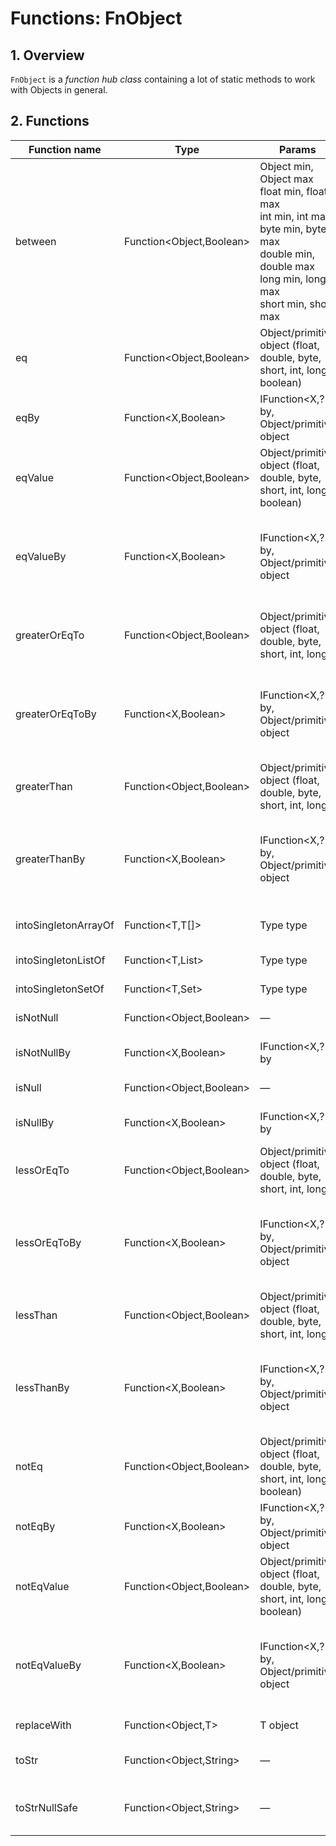 # Functions: FnObject

## 1. Overview

`FnObject` is a *function hub class* containing a lot of static methods to work with Objects in general.

## 2. Functions

| Function name         | Type                        | Params                                                                 | Description |
|-----------------------|-----------------------------|------------------------------------------------------------------------|-------------|
| between               | Function<Object,Boolean>    | Object min, Object max<br>float min, float max<br>int min, int max<br>byte min, byte max<br>double min, double max<br>long min, long max<br>short min, short max | Determines whether the target object is between min and max in value (`target.compareTo(min) >= 0 && target.compareTo(max) <= 0`). Target and min/max must implement Comparable. |
| eq                    | Function<Object,Boolean>    | Object/primitive object (float, double, byte, short, int, long, boolean) | Determines whether the target object and the specified object are equal by calling `equals` on the target. |
| eqBy                  | Function<X,Boolean>         | IFunction<X,?> by, Object/primitive object | Determines whether the result of executing the specified function on the target and the object parameter are equal by calling `equals`. |
| eqValue               | Function<Object,Boolean>    | Object/primitive object (float, double, byte, short, int, long, boolean) | Determines whether the target and specified object are equal in value (`target.compareTo(object) == 0`). Both must implement Comparable. |
| eqValueBy             | Function<X,Boolean>         | IFunction<X,?> by, Object/primitive object | Determines whether the result of executing the specified function on the target and the object parameter are equal in value (`functionResult.compareTo(object) == 0`). Both must implement Comparable. |
| greaterOrEqTo         | Function<Object,Boolean>    | Object/primitive object (float, double, byte, short, int, long) | Determines whether the target is greater or equal to the specified object (`target.compareTo(object) >= 0`). Both must implement Comparable. |
| greaterOrEqToBy       | Function<X,Boolean>         | IFunction<X,?> by, Object/primitive object | Determines whether the result of executing the specified function on the target is greater or equal to the object parameter (`functionResult.compareTo(object) >= 0`). Both must implement Comparable. |
| greaterThan           | Function<Object,Boolean>    | Object/primitive object (float, double, byte, short, int, long) | Determines whether the target is greater than the specified object (`target.compareTo(object) > 0`). Both must implement Comparable. |
| greaterThanBy         | Function<X,Boolean>         | IFunction<X,?> by, Object/primitive object | Determines whether the result of executing the specified function on the target is greater than the object parameter (`functionResult.compareTo(object) > 0`). Both must implement Comparable. |
| intoSingletonArrayOf  | Function<T,T[]>             | Type<T> type | Creates an array of the specified type with only the target object in it. |
| intoSingletonListOf   | Function<T,List<T>>         | Type<T> type | Creates a list of the specified type with only the target object in it. |
| intoSingletonSetOf    | Function<T,Set<T>>          | Type<T> type | Creates a set of the specified type with only the target object in it. |
| isNotNull             | Function<Object,Boolean>    | — | Determines whether the target object is not null. |
| isNotNullBy           | Function<X,Boolean>         | IFunction<X,?> by | Determines whether the result of executing the specified function on the target object is not null. |
| isNull                | Function<Object,Boolean>    | — | Determines whether the target object is null. |
| isNullBy              | Function<X,Boolean>         | IFunction<X,?> by | Determines whether the result of executing the specified function on the target object is null. |
| lessOrEqTo            | Function<Object,Boolean>    | Object/primitive object (float, double, byte, short, int, long) | Determines whether the target is less or equal to the specified object (`target.compareTo(object) <= 0`). Both must implement Comparable. |
| lessOrEqToBy          | Function<X,Boolean>         | IFunction<X,?> by, Object/primitive object | Determines whether the result of executing the specified function on the target is less or equal to the object parameter (`functionResult.compareTo(object) <= 0`). Both must implement Comparable. |
| lessThan              | Function<Object,Boolean>    | Object/primitive object (float, double, byte, short, int, long) | Determines whether the target is less than the specified object (`target.compareTo(object) < 0`). Both must implement Comparable. |
| lessThanBy            | Function<X,Boolean>         | IFunction<X,?> by, Object/primitive object | Determines whether the result of executing the specified function on the target is less than the object parameter (`functionResult.compareTo(object) < 0`). Both must implement Comparable. |
| notEq                 | Function<Object,Boolean>    | Object/primitive object (float, double, byte, short, int, long, boolean) | Determines whether the target and specified object are NOT equal by calling `equals` on the target. |
| notEqBy               | Function<X,Boolean>         | IFunction<X,?> by, Object/primitive object | Determines whether the result of executing the specified function on the target and the object parameter are NOT equal by calling `equals`. |
| notEqValue            | Function<Object,Boolean>    | Object/primitive object (float, double, byte, short, int, long, boolean) | Determines whether the target and specified object are NOT equal in value (`target.compareTo(object) != 0`). Both must implement Comparable. |
| notEqValueBy          | Function<X,Boolean>         | IFunction<X,?> by, Object/primitive object | Determines whether the result of executing the specified function on the target and the object parameter are NOT equal in value (`functionResult.compareTo(object) != 0`). Both must implement Comparable. |
| replaceWith           | Function<Object,T>          | T object | Replaces the target object with the object specified as a parameter. |
| toStr                 | Function<Object,String>     | — | Converts the target object to String using the default `toString()` method. |
| toStrNullSafe         | Function<Object,String>     | — | Converts the target object to String using the default `toString()` method, returning null if target is null. |

